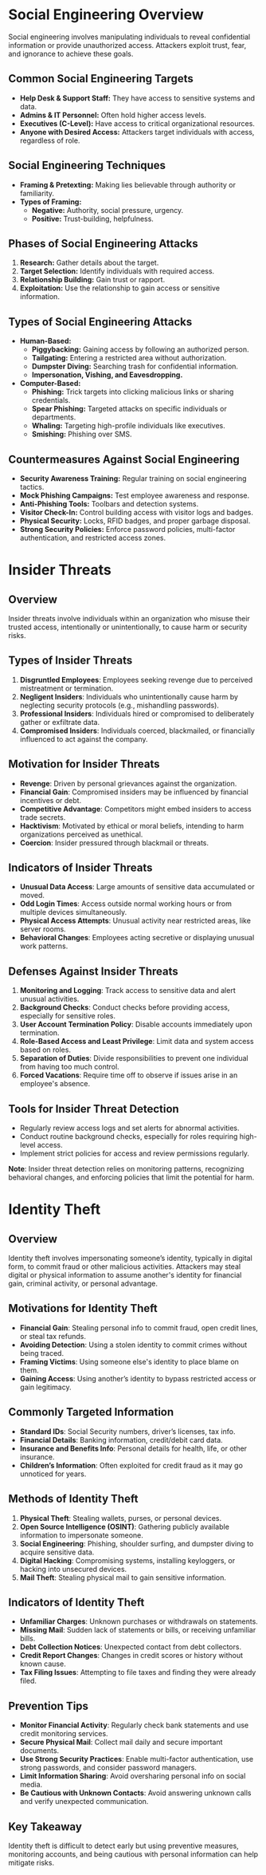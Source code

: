 # Social Engineering Overview

Social engineering involves manipulating individuals to reveal confidential information or provide unauthorized access. Attackers exploit trust, fear, and ignorance to achieve these goals.

## Common Social Engineering Targets
- **Help Desk & Support Staff:** They have access to sensitive systems and data.
- **Admins & IT Personnel:** Often hold higher access levels.
- **Executives (C-Level):** Have access to critical organizational resources.
- **Anyone with Desired Access:** Attackers target individuals with access, regardless of role.

## Social Engineering Techniques
- **Framing & Pretexting:** Making lies believable through authority or familiarity.
- **Types of Framing:**
  - **Negative:** Authority, social pressure, urgency.
  - **Positive:** Trust-building, helpfulness.

## Phases of Social Engineering Attacks
1. **Research:** Gather details about the target.
2. **Target Selection:** Identify individuals with required access.
3. **Relationship Building:** Gain trust or rapport.
4. **Exploitation:** Use the relationship to gain access or sensitive information.

## Types of Social Engineering Attacks
- **Human-Based:**
  - **Piggybacking:** Gaining access by following an authorized person.
  - **Tailgating:** Entering a restricted area without authorization.
  - **Dumpster Diving:** Searching trash for confidential information.
  - **Impersonation, Vishing, and Eavesdropping.**
- **Computer-Based:**
  - **Phishing:** Trick targets into clicking malicious links or sharing credentials.
  - **Spear Phishing:** Targeted attacks on specific individuals or departments.
  - **Whaling:** Targeting high-profile individuals like executives.
  - **Smishing:** Phishing over SMS.

## Countermeasures Against Social Engineering
- **Security Awareness Training:** Regular training on social engineering tactics.
- **Mock Phishing Campaigns:** Test employee awareness and response.
- **Anti-Phishing Tools:** Toolbars and detection systems.
- **Visitor Check-In:** Control building access with visitor logs and badges.
- **Physical Security:** Locks, RFID badges, and proper garbage disposal.
- **Strong Security Policies:** Enforce password policies, multi-factor authentication, and restricted access zones.

# Insider Threats

## Overview
Insider threats involve individuals within an organization who misuse their trusted access, intentionally or unintentionally, to cause harm or security risks.

## Types of Insider Threats
1. **Disgruntled Employees**: Employees seeking revenge due to perceived mistreatment or termination.
2. **Negligent Insiders**: Individuals who unintentionally cause harm by neglecting security protocols (e.g., mishandling passwords).
3. **Professional Insiders**: Individuals hired or compromised to deliberately gather or exfiltrate data.
4. **Compromised Insiders**: Individuals coerced, blackmailed, or financially influenced to act against the company.

## Motivation for Insider Threats
- **Revenge**: Driven by personal grievances against the organization.
- **Financial Gain**: Compromised insiders may be influenced by financial incentives or debt.
- **Competitive Advantage**: Competitors might embed insiders to access trade secrets.
- **Hacktivism**: Motivated by ethical or moral beliefs, intending to harm organizations perceived as unethical.
- **Coercion**: Insider pressured through blackmail or threats.

## Indicators of Insider Threats
- **Unusual Data Access**: Large amounts of sensitive data accumulated or moved.
- **Odd Login Times**: Access outside normal working hours or from multiple devices simultaneously.
- **Physical Access Attempts**: Unusual activity near restricted areas, like server rooms.
- **Behavioral Changes**: Employees acting secretive or displaying unusual work patterns.

## Defenses Against Insider Threats
1. **Monitoring and Logging**: Track access to sensitive data and alert unusual activities.
2. **Background Checks**: Conduct checks before providing access, especially for sensitive roles.
3. **User Account Termination Policy**: Disable accounts immediately upon termination.
4. **Role-Based Access and Least Privilege**: Limit data and system access based on roles.
5. **Separation of Duties**: Divide responsibilities to prevent one individual from having too much control.
6. **Forced Vacations**: Require time off to observe if issues arise in an employee's absence.

## Tools for Insider Threat Detection
- Regularly review access logs and set alerts for abnormal activities.
- Conduct routine background checks, especially for roles requiring high-level access.
- Implement strict policies for access and review permissions regularly.

**Note**: Insider threat detection relies on monitoring patterns, recognizing behavioral changes, and enforcing policies that limit the potential for harm.

# Identity Theft

## Overview
Identity theft involves impersonating someone’s identity, typically in digital form, to commit fraud or other malicious activities. Attackers may steal digital or physical information to assume another's identity for financial gain, criminal activity, or personal advantage.

## Motivations for Identity Theft
- **Financial Gain**: Stealing personal info to commit fraud, open credit lines, or steal tax refunds.
- **Avoiding Detection**: Using a stolen identity to commit crimes without being traced.
- **Framing Victims**: Using someone else's identity to place blame on them.
- **Gaining Access**: Using another’s identity to bypass restricted access or gain legitimacy.

## Commonly Targeted Information
- **Standard IDs**: Social Security numbers, driver’s licenses, tax info.
- **Financial Details**: Banking information, credit/debit card data.
- **Insurance and Benefits Info**: Personal details for health, life, or other insurance.
- **Children’s Information**: Often exploited for credit fraud as it may go unnoticed for years.

## Methods of Identity Theft
1. **Physical Theft**: Stealing wallets, purses, or personal devices.
2. **Open Source Intelligence (OSINT)**: Gathering publicly available information to impersonate someone.
3. **Social Engineering**: Phishing, shoulder surfing, and dumpster diving to acquire sensitive data.
4. **Digital Hacking**: Compromising systems, installing keyloggers, or hacking into unsecured devices.
5. **Mail Theft**: Stealing physical mail to gain sensitive information.

## Indicators of Identity Theft
- **Unfamiliar Charges**: Unknown purchases or withdrawals on statements.
- **Missing Mail**: Sudden lack of statements or bills, or receiving unfamiliar bills.
- **Debt Collection Notices**: Unexpected contact from debt collectors.
- **Credit Report Changes**: Changes in credit scores or history without known cause.
- **Tax Filing Issues**: Attempting to file taxes and finding they were already filed.

## Prevention Tips
- **Monitor Financial Activity**: Regularly check bank statements and use credit monitoring services.
- **Secure Physical Mail**: Collect mail daily and secure important documents.
- **Use Strong Security Practices**: Enable multi-factor authentication, use strong passwords, and consider password managers.
- **Limit Information Sharing**: Avoid oversharing personal info on social media.
- **Be Cautious with Unknown Contacts**: Avoid answering unknown calls and verify unexpected communication.

## Key Takeaway
Identity theft is difficult to detect early but using preventive measures, monitoring accounts, and being cautious with personal information can help mitigate risks.

